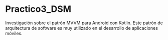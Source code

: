 # Practico3_DSM
Investigación sobre el patrón MVVM para Android con Kotlin. Este patrón de arquitectura de software es muy utilizado en el desarrollo de aplicaciones móviles.
